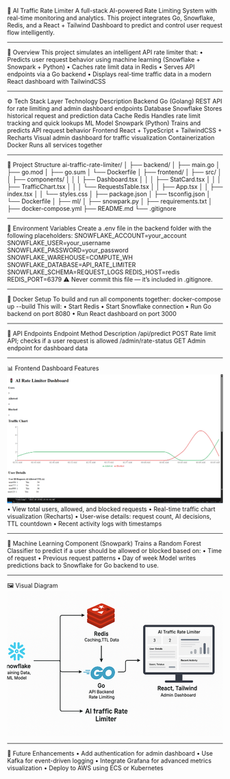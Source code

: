 🚦 AI Traffic Rate Limiter
A full-stack AI-powered Rate Limiting System with real-time monitoring and analytics.
This project integrates Go, Snowflake, Redis, and a React + Tailwind Dashboard to predict and control user request flow intelligently.
________________________________________
🧠 Overview
This project simulates an intelligent API rate limiter that:
•	Predicts user request behavior using machine learning (Snowflake + Snowpark + Python)
•	Caches rate limit data in Redis
•	Serves API endpoints via a Go backend
•	Displays real-time traffic data in a modern React dashboard with TailwindCSS
________________________________________
⚙️ Tech Stack
Layer	Technology	Description
Backend	Go (Golang)	REST API for rate limiting and admin dashboard endpoints
Database	Snowflake	Stores historical request and prediction data
Cache	Redis	Handles rate limit tracking and quick lookups
ML Model	Snowpark (Python)	Trains and predicts API request behavior
Frontend	React + TypeScript + TailwindCSS + Recharts	Visual admin dashboard for traffic visualization
Containerization	Docker	Runs all services together
________________________________________
📂 Project Structure
ai-traffic-rate-limiter/
│
├── backend/
│   ├── main.go
│   ├── go.mod
│   ├── go.sum
│   └── Dockerfile
│
├── frontend/
│   ├── src/
│   │   ├── components/
│   │   │   ├── Dashboard.tsx
│   │   │   ├── StatCard.tsx
│   │   │   ├── TrafficChart.tsx
│   │   │   └── RequestsTable.tsx
│   │   ├── App.tsx
│   │   ├── index.tsx
│   │   └── styles.css
│   ├── package.json
│   ├── tsconfig.json
│   └── Dockerfile
│
├── ml/
│   ├── snowpark.py
│   ├── requirements.txt
│
├── docker-compose.yml
├── README.md
└── .gitignore
________________________________________
🔑 Environment Variables
Create a .env file in the backend folder with the following placeholders:
SNOWFLAKE_ACCOUNT=your_account
SNOWFLAKE_USER=your_username
SNOWFLAKE_PASSWORD=your_password
SNOWFLAKE_WAREHOUSE=COMPUTE_WH
SNOWFLAKE_DATABASE=API_RATE_LIMITER
SNOWFLAKE_SCHEMA=REQUEST_LOGS
REDIS_HOST=redis
REDIS_PORT=6379
⚠️ Never commit this file — it’s included in .gitignore.
________________________________________
🐳 Docker Setup
To build and run all components together:
docker-compose up --build
This will:
•	Start Redis
•	Start Snowflake connection
•	Run Go backend on port 8080
•	Run React dashboard on port 3000
________________________________________
🧩 API Endpoints
Endpoint	Method	Description
/api/predict	POST	Rate limit API; checks if a user request is allowed
/admin/rate-status	GET	Admin endpoint for dashboard data
________________________________________
📊 Frontend Dashboard Features
![AI Traffic Rate Limiter Dashboard](images/airl_img%206.png)
•	View total users, allowed, and blocked requests
•	Real-time traffic chart visualization (Recharts)
•	User-wise details: request count, AI decisions, TTL countdown
•	Recent activity logs with timestamps
________________________________________
🧠 Machine Learning Component (Snowpark)
Trains a Random Forest Classifier to predict if a user should be allowed or blocked based on:
•	Time of request
•	Previous request patterns
•	Day of week
Model writes predictions back to Snowflake for Go backend to use.
________________________________________
🖼️ Visual Diagram
![alt text](image-1.png)
________________________________________
🚀 Future Enhancements
•	Add authentication for admin dashboard
•	Use Kafka for event-driven logging
•	Integrate Grafana for advanced metrics visualization
•	Deploy to AWS using ECS or Kubernetes

#
